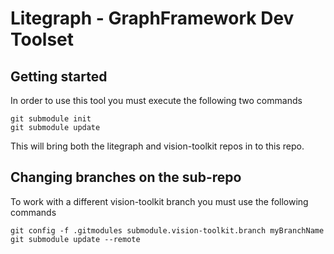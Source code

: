 # Litegraph - GraphFramework Dev Toolset

## Getting started
In order to use this tool you must execute the following two commands
```
git submodule init
git submodule update
```

This will bring both the litegraph and vision-toolkit repos in to this repo. 

## Changing branches on the sub-repo
To work with a different vision-toolkit branch you must use the following commands
```
git config -f .gitmodules submodule.vision-toolkit.branch myBranchName
git submodule update --remote
```
